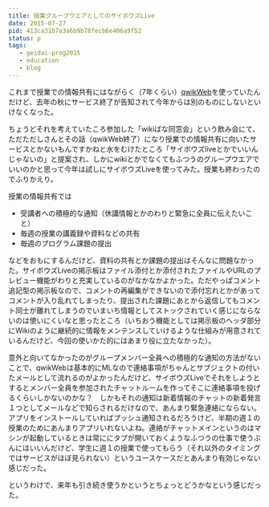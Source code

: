```yaml
---
title: 授業グループウエアとしてのサイボウズLive
date: 2015-07-27
pid: 413ca31b7a3a6b9b78fecb6e406a9f52
status: p
tags:
   - geidai-prog2015
   - education
   - blog
---
```


これまで授業での情報共有にはながらく（7年くらい）[qwikWeb][1]を使っていたんだけど、去年の秋にサービス終了が告知されて今年からは別のものにしないといけなくなった。

ちょうどそれを考えていたころ参加した「wikiばな同窓会」という飲み会にて、ただただしさんとその話（qwikWeb終了）になり授業での情報共有に向いたサービスとかないもんですかねと水をむけたところ「サイボウズliveとかでいいんじゃないの」と提案され、しかにwikiとかでなくてもふつうのグループウエアでいいのかと思って今年は試しにサイボウズLiveを使ってみた。授業も終わったのでふりかえり。

授業の情報共有では

- 受講者への積極的な通知（休講情報とかのわりと緊急に全員に伝えたいこと）
- 毎週の授業の講義録や資料などの共有
- 毎週のプログラム課題の提出

などをおもにするんだけど、資料の共有とか課題の提出はそんなに問題なかった。サイボウズLiveの掲示板はファイル添付とか添付されたファイルやURLのプレビュー機能がわりと充実しているのがなかなかよかった。ただやっぱコメント追記型の掲示板なので、コメントの再編集ができないので添付忘れとかがあってコメントが入り乱れてしまったり、提出された課題にあとから返信してもコメント同士が離れてしまうのでいまいち情報としてストックされていく感じにならないのは使いにくいなと思ったところ（いちおう機能としては掲示板のヘッダ部分にWikiのように継続的に情報をメンテンスしていけるような仕組みが用意されているんだけど、今回の使いかた的にはあまり役に立たなかった）。

意外と向いてなかったのがグループメンバー全員への積極的な通知の方法がないことで、qwikWebは基本的にMLなので連絡事項がちゃんとサブジェクトの付いたメールとして流れるのがよかったんだけど、サイボウズLiveでそれをしようとするとメンバー全員を参加されたチャットルームを作ってそこに連絡事項を投げるくらいしかないのかな？　しかもそれの通知は新着情報のチャットの新着発言１つとしてメールなどで知らされるだけなので、あんまり緊急連絡にならない。アプリをインストールしていればプッシュ通知されるだろうけど、半期の週１の授業のためにあんまりアプリいれないよね。連絡がチャットメインというのはマシンが起動しているときは常ににタブが開いておくようなふつうの仕事で使うぶんにはいいんだけど、学生に週１の授業で使ってもらう（それ以外のタイミングではサービスがほぼ見られない）というユースケースだとあんまり有効じゃない感じだった。

というわけで、来年も引き続き使うかというとちょっとどうかなという感じだった。

[1]:	http://qwik.jp/
